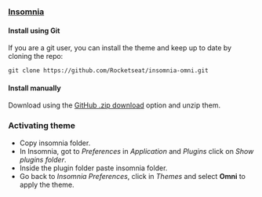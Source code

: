 ### [Insomnia](http://insomnia.rest)

#### Install using Git

If you are a git user, you can install the theme and keep up to date by cloning the repo:<br>

```
git clone https://github.com/Rocketseat/insomnia-omni.git
```

#### Install manually

Download using the [GitHub .zip download](https://github.com/Rocketseat/insomnia-omni/archive/master.zip) option and unzip them.

### Activating theme

- Copy insomnia folder.
- In Insomnia, got to *Preferences* in *Application* and *Plugins* click on *Show plugins folder*.
- Inside the plugin folder paste insomnia folder.
- Go back to *Insomnia Preferences*, click in *Themes* and select **Omni** to apply the theme.